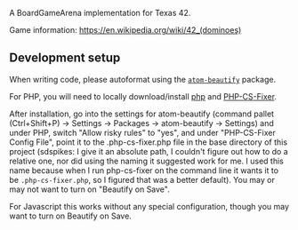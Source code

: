 A BoardGameArena implementation for Texas 42.

Game information: https://en.wikipedia.org/wiki/42_(dominoes)


## Development setup

When writing code, please autoformat using the
[`atom-beautify`](https://github.com/Glavin001/atom-beautify#installation)
package.  


For PHP, you will need to locally download/install
[php](https://www.php.net/manual/en/install.php) and
[PHP-CS-Fixer](https://github.com/FriendsOfPHP/PHP-CS-Fixer#installation).

After installation, go into the settings for atom-beautify (command pallet
(Ctrl+Shift+P) -> Settings -> Packages -> atom-beautify -> Settings) and under
PHP, switch "Allow risky rules" to "yes", and under "PHP-CS-Fixer Config File",
point it to the .php-cs-fixer.php file in the base directory of this project
(sdspikes: I give it an absolute path, I couldn't figure out how to do a
relative one, nor did using the naming it suggested work for me.  I used this
name because when I run php-cs-fixer on the command line it wants it to be
`.php-cs-fixer.php`, so I figured that was a better default).  You may or may
not want to turn on "Beautify on Save".

For Javascript this works without any special configuration, though you may want
to turn on Beautify on Save.
